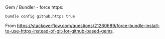 Gem / Bundler - force https:

```
bundle config github.https true
```

From <https://stackoverflow.com/questions/21260689/force-bundle-install-to-use-https-instead-of-git-for-github-based-gems>.
